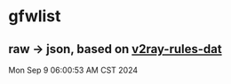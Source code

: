 # gfwlist
## raw -> json, based on [v2ray-rules-dat](https://github.com/Loyalsoldier/v2ray-rules-dat)
Mon Sep  9 06:00:53 AM CST 2024

